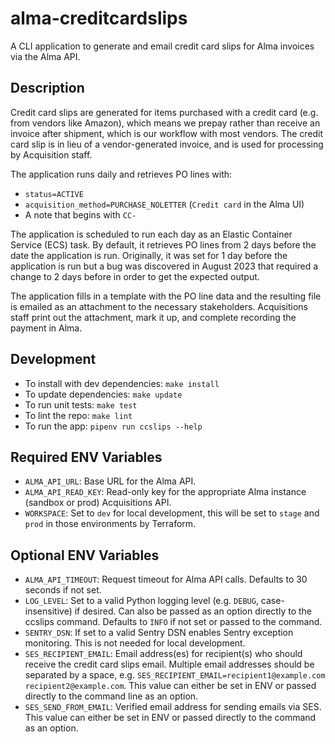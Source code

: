 # alma-creditcardslips

A CLI application to generate and email credit card slips for Alma invoices via the Alma API.

## Description
Credit card slips are generated for items purchased with a credit card (e.g. from vendors like Amazon), which means we prepay rather than receive an invoice after shipment, which is our workflow with most vendors. The credit card slip is in lieu of a vendor-generated invoice, and is used for processing by Acquisition staff.

 The application runs daily and retrieves PO lines with:
* `status=ACTIVE`
* `acquisition_method=PURCHASE_NOLETTER` (`Credit card` in the Alma UI)
* A note that begins with `CC-`

The application is scheduled to run each day as an Elastic Container Service (ECS) task. By default, it retrieves PO lines from 2 days before the date the application is run. Originally, it was set for 1 day before the application is run but a bug was discovered in August 2023 that required a change to 2 days before in order to get the expected output. 

The application fills in a template with the PO line data and the resulting file is emailed as an attachment to the necessary stakeholders. Acquisitions staff print out the attachment, mark it up, and complete recording the payment in Alma. 

## Development

- To install with dev dependencies: `make install`
- To update dependencies: `make update`
- To run unit tests: `make test`
- To lint the repo: `make lint`
- To run the app: `pipenv run ccslips --help`

## Required ENV Variables

- `ALMA_API_URL`: Base URL for the Alma API.
- `ALMA_API_READ_KEY`: Read-only key for the appropriate Alma instance (sandbox or prod) Acquisitions API.
- `WORKSPACE`: Set to `dev` for local development, this will be set to `stage` and `prod` in those environments by Terraform.

## Optional ENV Variables

- `ALMA_API_TIMEOUT`: Request timeout for Alma API calls. Defaults to 30 seconds if not set.
- `LOG_LEVEL`: Set to a valid Python logging level (e.g. `DEBUG`, case-insensitive) if desired. Can also be passed as an option directly to the ccslips command. Defaults to `INFO` if not set or passed to the command.
- `SENTRY_DSN`: If set to a valid Sentry DSN enables Sentry exception monitoring. This is not needed for local development.
- `SES_RECIPIENT_EMAIL`: Email address(es) for recipient(s) who should receive the credit card slips email. Multiple email addresses should be separated by a space, e.g. `SES_RECIPIENT_EMAIL=recipient1@example.com recipient2@example.com`. This value can either be set in ENV or passed directly to the command line as an option.
- `SES_SEND_FROM_EMAIL`: Verified email address for sending emails via SES. This value can either be set in ENV or passed directly to the command as an option.

